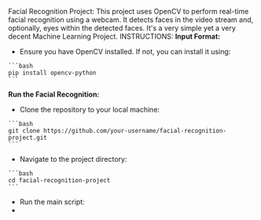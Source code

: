 Facial Recognition Project:
This project uses OpenCV to perform real-time facial recognition using a webcam. It detects faces in the video stream and, optionally, eyes within the detected faces. It's a very simple yet a very decent Machine Learning Project.
INSTRUCTIONS:
  **Input Format:**
   - Ensure you have OpenCV installed. If not, you can install it using:

    ```bash
    pip install opencv-python
    ```
 **Run the Facial Recognition:**
   - Clone the repository to your local machine:

    ```bash
    git clone https://github.com/your-username/facial-recognition-project.git
    ```

   - Navigate to the project directory:

    ```bash
    cd facial-recognition-project
    ```


   - Run the main script:
   - 
